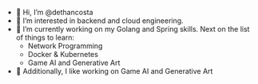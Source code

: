 - 👋 Hi, I’m @dethancosta
- 👀 I’m interested in backend and cloud engineering.
- 🌱 I’m currently working on my Golang and Spring skills. Next on the list of things to learn:
  - Network Programming
  - Docker & Kubernetes
  - Game AI and Generative Art
- 🎨 Additionally, I like working on Game AI and Generative Art

<!---
dethancosta/dethancosta is a ✨ special ✨ repository because its `README.md` (this file) appears on your GitHub profile.
You can click the Preview link to take a look at your changes.
--->
